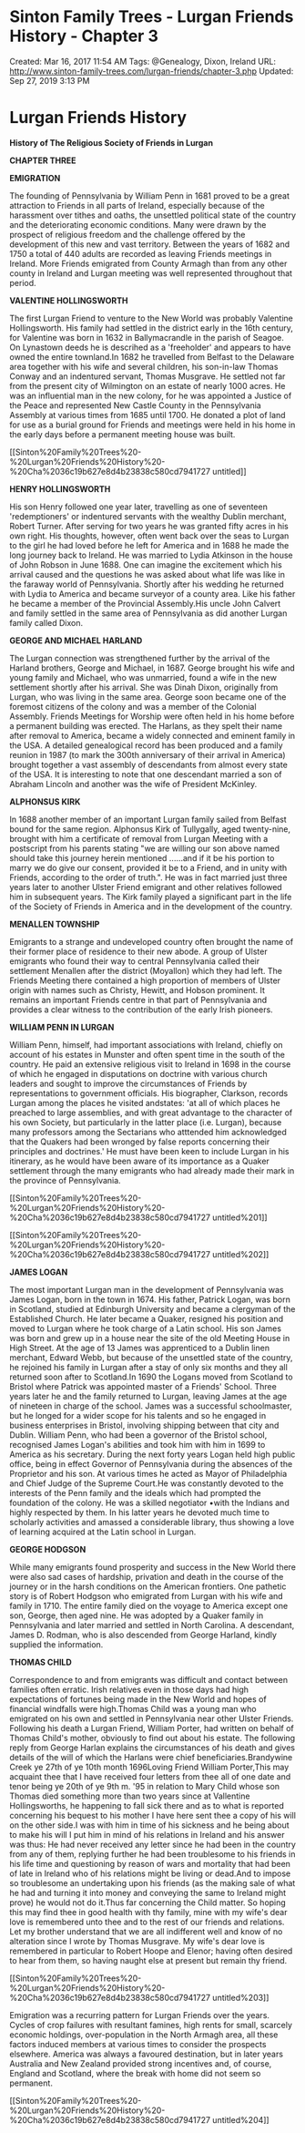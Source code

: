 # Sinton Family Trees - Lurgan Friends History - Chapter 3

Created: Mar 16, 2017 11:54 AM
Tags: @Genealogy, Dixon, Ireland
URL: http://www.sinton-family-trees.com/lurgan-friends/chapter-3.php
Updated: Sep 27, 2019 3:13 PM

# Lurgan Friends History

**History of The Religious Society of Friends in Lurgan**

**CHAPTER THREE**

**EMIGRATION**

The founding of Pennsylvania by William Penn in 1681 proved to be a great attraction to Friends in all parts of Ireland, especially because of the harassment over tithes and oaths, the unsettled political state of the country and the deteriorating economic conditions. Many were drawn by the prospect of religious freedom and the challenge offered by the development of this new and vast territory. Between the years of 1682 and 1750 a total of 440 adults are recorded as leaving Friends meetings in Ireland. More Friends emigrated from County Armagh than from any other county in Ireland and Lurgan meeting was well represented throughout that period.

**VALENTINE HOLLINGSWORTH**

The first Lurgan Friend to venture to the New World was probably Valentine Hollingsworth. His family had settled in the district early in the 16th century, for Valentine was born in 1632 in Ballymacrandle in the parish of Seagoe. On Lynastown deeds he is descrihed as a 'freeholder' and appears to have owned the entire townland.In 1682 he travelled from Belfast to the Delaware area together with his wife and several children, his son-in-law Thomas Conway and an indentured servant, Thomas Musgrave. He settled not far from the present city of Wilmington on an estate of nearly 1000 acres. He was an influential man in the new colony, for he was appointed a Justice of the Peace and represented New Castle County in the Pennsylvania Assembly at various times from 1685 until 1700. He donated a plot of land for use as a burial ground for Friends and meetings were held in his home in the early days before a permanent meeting house was built.

[[Sinton%20Family%20Trees%20-%20Lurgan%20Friends%20History%20-%20Cha%2036c19b627e8d4b23838c580cd7941727 untitled]]

**HENRY HOLLINGSWORTH**

His son Henry followed one year later, travelling as one of seventeen 'redemptioners' or indentured servants with the wealthy Dublin merchant, Robert Turner. After serving for two years he was granted fifty acres in his own right. His thoughts, however, often went back over the seas to Lurgan to the girl he had loved before he left for America and in 1688 he made the long journey back to Ireland. He was married to Lydia Atkinson in the house of John Robson in June 1688. One can imagine the excitement which his arrival caused and the questions he was asked about what life was like in the faraway world of Pennsylvania. Shortly after his wedding he returned with Lydia to America and became surveyor of a county area. Like his father he became a member of the Provincial Assembly.His uncle John Calvert and family settled in the same area of Pennsylvania as did another Lurgan family called Dixon.

**GEORGE AND MICHAEL HARLAND**

The Lurgan connection was strengthened further by the arrival of the Harland brothers, George and Michael, in 1687. George brought his wife and young family and Michael, who was unmarried, found a wife in the new settlement shortly after his arrival. She was Dinah Dixon, originally from Lurgan, who was living in the same area. George soon became one of the foremost citizens of the colony and was a member of the Colonial Assembly. Friends Meetings for Worship were often held in his home before a permanent building was erected. The Harlans, as they spelt their name after removal to America, became a widely connected and eminent family in the USA. A detailed genealogical record has been produced and a family reunion in 1987 (to mark the 300th anniversary of their arrival in America) brought together a vast assembly of descendants from almost every state of the USA. It is interesting to note that one descendant married a son of Abraham Lincoln and another was the wife of President McKinley.

**ALPHONSUS KIRK**

In 1688 another member of an important Lurgan family sailed from Belfast bound for the same region. Alphonsus Kirk of Tullygally, aged twenty-nine, brought with him a certificate of removal from Lurgan Meeting with a postscript from his parents stating "we are willing our son above named should take this journey herein mentioned ......and if it be his portion to marry we do give our consent, provided it be to a Friend, and in unity with Friends, according to the order of truth.". He was in fact married just three years later to another Ulster Friend emigrant and other relatives followed him in subsequent years. The Kirk family played a significant part in the life of the Society of Friends in America and in the development of the country.

**MENALLEN TOWNSHIP**

Emigrants to a strange and undeveloped country often brought the name of their former place of residence to their new abode. A group of Ulster emigrants who found their way to central Pennsylvania called their settlement Menallen after the district (Moyallon) which they had left. The Friends Meeting there contained a high proportion of members of Ulster origin with names such as Christy, Hewitt, and Hobson prominent. It remains an important Friends centre in that part of Pennsylvania and provides a clear witness to the contribution of the early Irish pioneers.

**WILLIAM PENN IN LURGAN**

William Penn, himself, had important associations with Ireland, chiefly on account of his estates in Munster and often spent time in the south of the country. He paid an extensive religious visit to Ireland in 1698 in the course of which he engaged in disputations on doctrine with various church leaders and sought to improve the circumstances of Friends by representations to government officials. His biographer, Clarkson, records Lurgan among the places he visited andstates: 'at all of which places he preached to large assemblies, and with great advantage to the character of his own Society, but particularly in the latter place (i.e. Lurgan), because many professors among the Sectarians who atttended him acknowledged that the Quakers had been wronged by false reports concerning their principles and doctrines.' He must have been keen to include Lurgan in his itinerary, as he would have been aware of its importance as a Quaker settlement through the many emigrants who had already made their mark in the province of Pennsylvania.

[[Sinton%20Family%20Trees%20-%20Lurgan%20Friends%20History%20-%20Cha%2036c19b627e8d4b23838c580cd7941727 untitled%201]]

[[Sinton%20Family%20Trees%20-%20Lurgan%20Friends%20History%20-%20Cha%2036c19b627e8d4b23838c580cd7941727 untitled%202]]

**JAMES LOGAN**

The most important Lurgan man in the development of Pennsylvania was James Logan, born in the town in 1674. His father, Patrick Logan, was born in Scotland, studied at Edinburgh University and became a clergyman of the Established Church. He later became a Quaker, resigned his position and moved to Lurgan where he took charge of a Latin school. His son James was born and grew up in a house near the site of the old Meeting House in High Street. At the age of 13 James was apprenticed to a Dublin linen merchant, Edward Webb, but because of the unsettled state of the country, he rejoined his family in Lurgan after a stay of only six months and they all returned soon after to Scotland.In 1690 the Logans moved from Scotland to Bristol where Patrick was appointed master of a Friends' School. Three years later he and the family returned to Lurgan, leaving James at the age of nineteen in charge of the school. James was a successful schoolmaster, but he longed for a wider scope for his talents and so he engaged in business enterprises in Bristol, involving shipping between that city and Dublin. William Penn, who had been a governor of the Bristol school, recognised James Logan's abilities and took him with him in 1699 to America as his secretary. During the next forty years Logan held high public office, being in effect Governor of Pennsylvania during the absences of the Proprietor and his son. At various times he acted as Mayor of Philadelphia and Chief Judge of the Supreme Court.He was constantly devoted to the interests of the Penn family and the ideals which had prompted the foundation of the colony. He was a skilled negotiator •with the Indians and highly respected by them. In his latter years he devoted much time to scholarly activities and amassed a considerable library, thus showing a love of learning acquired at the Latin school in Lurgan.

**GEORGE HODGSON**

While many emigrants found prosperity and success in the New World there were also sad cases of hardship, privation and death in the course of the journey or in the harsh conditions on the American frontiers. One pathetic story is of Robert Hodgson who emigrated from Lurgan with his wife and family in 1710. The entire family died on the voyage to America except one son, George, then aged nine. He was adopted by a Quaker family in Pennsylvania and later married and settled in North Carolina. A descendant, James D. Rodman, who is also descended from George Harland, kindly supplied the information.

**THOMAS CHILD**

Correspondence to and from emigrants was difficult and contact between families often erratic. Irish relatives even in those days had high expectations of fortunes being made in the New World and hopes of financial windfalls were high.Thomas Child was a young man who emigrated on his own and settled in Pennsylvania near other Ulster Friends. Following his death a Lurgan Friend, William Porter, had written on behalf of Thomas Child's mother, obviously to find out about his estate. The following reply from George Harlan explains the circumstances of his death and gives details of the will of which the Harlans were chief beneficiaries.Brandywine Creek ye 27th of ye 10th month 1696Loving Friend William Porter,This may acquaint thee that I have received four letters from thee all of one date and tenor being ye 20th of ye 9th m. '95 in relation to Mary Child whose son Thomas died something more than two years since at Vallentine Hollingsworths, he happening to fall sick there and as to what is reported concerning his bequest to his mother I have here sent thee a copy of his will on the other side.I was with him in time of his sickness and he being about to make his will I put him in mind of his relations in Ireland and his answer was thus: He had never received any letter since he had been in the country from any of them, replying further he had been troublesome to his friends in his life time and questioning by reason of wars and mortality that had been of late in Ireland who of his relations might be living or dead.And to impose so troublesome an undertaking upon his friends (as the making sale of what he had and turning it into money and conveying the same to Ireland might prove) he would not do it.Thus far concerning the Child matter. So hoping this may find thee in good health with thy family, mine with my wife's dear love is remembered unto thee and to the rest of our friends and relations. Let my brother understand that we are all indifferent well and know of no alteration since I wrote by Thomas Musgrave. My wife's dear love is remembered in particular to Robert Hoope and Elenor; having often desired to hear from them, so having naught else at present but remain thy friend.

[[Sinton%20Family%20Trees%20-%20Lurgan%20Friends%20History%20-%20Cha%2036c19b627e8d4b23838c580cd7941727 untitled%203]]

Emigration was a recurring pattern for Lurgan Friends over the years. Cycles of crop failures with resultant famines, high rents for small, scarcely economic holdings, over-population in the North Armagh area, all these factors induced members at various times to consider the prospects elsewhere. America was always a favoured destination, but in later years Australia and New Zealand provided strong incentives and, of course, England and Scotland, where the break with home did not seem so permanent.

[[Sinton%20Family%20Trees%20-%20Lurgan%20Friends%20History%20-%20Cha%2036c19b627e8d4b23838c580cd7941727 untitled%204]]
